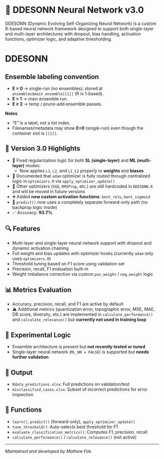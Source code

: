 # 🧠 DDESONN Neural Network v3.0

DDESONN (Dynamic Evolving Self-Organizing Neural Network) is a custom R-based neural network framework designed to support both single-layer and multi-layer architectures with dropout, bias handling, activation functions, optimizer logic, and adaptive thresholding.

# DDESONN

## Ensemble labeling convention
- **E = 0** → single-run (no ensembles); stored at `ensembles$main_ensemble[[1]]` (R is 1-based).
- **E = 1** → main ensemble run.
- **E ≥ 2** → temp / prune-add ensemble passes.

**Notes**
- “E” is a label, not a list index.
- Filenames/metadata may show **E=0** (single-run) even though the container slot is `[[1]]`.


## 🚀 Version 3.0 Highlights

- 🔧 Fixed regularization logic for both **SL (single-layer)** and **ML (multi-layer)** modes:
  - Now applies `L1`, `L2`, and `L1_L2` properly to **weights** and **biases**
- 🧠 Documented that `adam` optimizer is fully routed through centralized logic in `optimizers.R` via `apply_optimizer_update()`
- 📌 Other optimizers (`SGD`, `RMSProp`, etc.) are still hardcoded in `DDESONN.R` and will be moved in future versions
- ➕ Added **new custom activation functions**: `bent_relu`, `bent_sigmoid`
- 🔁 `predict()` now uses a completely separate forward-only path (no backprop logic inside)
- ✅ Accuracy: **93.7%**

## 🔍 Features

- Multi-layer and single-layer neural network support with dropout and dynamic activation chaining
- Full weight and bias updates with optimizer hooks (currently `adam` only uses `optimizers.R`)
- Threshold tuning based on F1 score using validation set
- Precision, recall, F1 evaluation built-in
- Weight imbalance correction via custom `pos_weight` / `neg_weight` logic

## 📊 Metrics Evaluation

- Accuracy, precision, recall, and F1 are active by default
- ⚠️ Additional metrics (quantization error, topographic error, MSE, MAE, DB score, diversity, etc.) are implemented in `calculate_performance()` and `calculate_relevance()` but **currently not used in training loop**

## 🧪 Experimental Logic

- Ensemble architecture is present but **not recently tested or tuned**
- Single-layer neural network (`ML_NN = FALSE`) is supported but **needs further validation**

## 📂 Output

- `Rdata_predictions.xlsx`: Full predictions on validation/test
- `misclassified_cases.xlsx`: Subset of incorrect predictions for error inspection

## 🧠 Functions

- `learn()`, `predict()` (forward-only), `apply_optimizer_update()`
- `tune_threshold()`: Auto-selects best threshold for F1
- `evaluate_classification_metrics()`: Computes F1, precision, recall
- `calculate_performance()` / `calculate_relevance()` (not active)

---

*Maintained and developed by Mathew Fok.*
